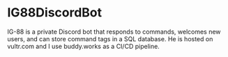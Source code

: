 # IG88DiscordBot
 IG-88 is a private Discord bot that responds to commands, welcomes new users, and can store command tags in a SQL database.
 He is hosted on vultr.com and I use buddy.works as a CI/CD pipeline.
